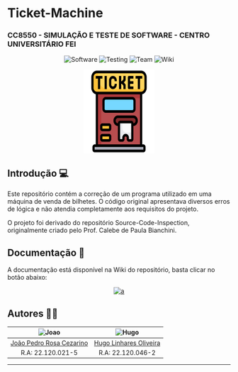 # Ticket-Machine

### CC8550 - SIMULAÇÃO E TESTE DE SOFTWARE  - CENTRO UNIVERSITÁRIO FEI

<p align="center">
  <img alt="Software" src="https://img.shields.io/badge/Software-orange?style=for-the-badge&logo=software&logoColor=white"/>
  <img alt="Testing" src="https://img.shields.io/badge/-Testing-red?style=for-the-badge"/>
  <img alt="Team" src="https://img.shields.io/badge/-Team-green?style=for-the-badge"/>
  <img alt="Wiki" src="https://img.shields.io/badge/-Wiki-blue?style=for-the-badge"/>
</p>

<p align="center">
  <img alt="Logo" align="center" src="https://github.com/hugolinhareso/ticket-machine/blob/master/resources/images/ticket-machine.png" width="160" height="190"></img>
<p>

<!-- INTRODUCAO -->
## Introdução 💻
  
Este repositório contém a correção de um programa utilizado em uma máquina de venda de bilhetes. O código original apresentava diversos erros de lógica e não atendia completamente aos requisitos do projeto.

O projeto foi derivado do repositório Source-Code-Inspection, originalmente criado pelo Prof. Calebe de Paula Bianchini.

  
<!-- DOCUMENTACAO -->
## Documentação 📖
  
A documentação está disponível na Wiki do repositório, basta clicar no botão abaixo: 

<a href="https://github.com/hugolinhareso/ticket-machine/wiki" target="_blank">
    <p align="center">
        <img alt="a" src="https://img.shields.io/badge/read-documentation-blue?style=for-the-badge">
    <p>
</a>

<!-- AUTORES -->
## Autores 👨‍💻
<center>

| <img src="https://avatars.githubusercontent.com/u/69048604?v=4" alt="Joao" width="150"/> | <img src="https://avatars.githubusercontent.com/u/72151253?v=4" alt="Hugo" width="150"/> |
|:-------------------------------------------------------------------------------------------:|:-------------------------------------------------------------------------------------------:|
| [João Pedro Rosa Cezarino](https://github.com/akajhon)                                      | [Hugo Linhares Oliveira](https://github.com/hugolinhareso)                                 |
| R.A: 22.120.021-5                                                                           | R.A: 22.120.046-2                                                                          |

</center>

***

